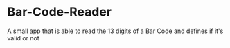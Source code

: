 # Bar-Code-Reader

A small app that is able to read the 13 digits of a Bar Code and defines if it's valid or not
